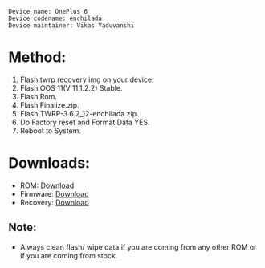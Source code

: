 ```
Device name: OnePlus 6
Device codename: enchilada
Device maintainer: Vikas Yaduvanshi 
```

# Method: 

1. Flash twrp recovery img on your device. 
2. Flash OOS 11(V 11.1.2.2) Stable.
3. Flash Rom. 
4. Flash Finalize.zip.
5. Flash TWRP-3.6.2_12-enchilada.zip.
6. Do Factory reset and Format Data YES.
7. Reboot to System.

# Downloads:

* ROM: [Download](https://sourceforge.net/projects/superioros/files/enchilada/)
* Firmware: [Download](https://otafsg1.h2os.com/patch/amazone2/GLO/OnePlus6Oxygen/OnePlus6Oxygen_22.J.62_GLO_0620_2111252336/OnePlus6Oxygen_22.J.62_OTA_0620_all_2111252336_14afec75dd6fa.zip)
* Recovery: [Download](https://sourceforge.net/projects/oneplus-6-series/files/A12%20TWRP/Enchilada/)

## Note:

* Always clean flash/ wipe data if you are coming from any other ROM or if you are coming from stock.
